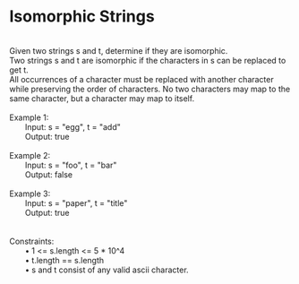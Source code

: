 <h1>Isomorphic Strings</h1>
<p><br>
Given two strings s and t, determine if they are isomorphic.<br>
Two strings s and t are isomorphic if the characters in s can be replaced to get t.<br>
All occurrences of a character must be replaced with another character while preserving the order of characters. No two characters may map to the same character, but a character may map to itself.<br>
<br> 
Example 1:<br>
&emsp;&emsp;Input: s = "egg", t = "add"<br>
&emsp;&emsp;Output: true<br>
<br>
Example 2:<br>
&emsp;&emsp;Input: s = "foo", t = "bar"<br>
&emsp;&emsp;Output: false<br>
<br>
Example 3:<br>
&emsp;&emsp;Input: s = "paper", t = "title"<br>
&emsp;&emsp;Output: true<br>
<br> <br>
Constraints:<br>
&emsp;&emsp;•	1 <= s.length <= 5 * 10^4<br>
&emsp;&emsp;•	t.length == s.length<br>
&emsp;&emsp;•	s and t consist of any valid ascii character.<br>
</p>
